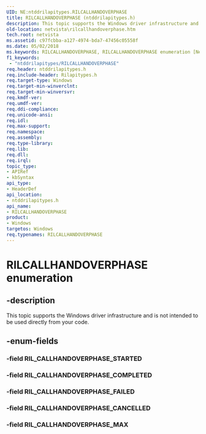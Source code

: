 ```yaml
---
UID: NE:ntddrilapitypes.RILCALLHANDOVERPHASE
title: RILCALLHANDOVERPHASE (ntddrilapitypes.h)
description: This topic supports the Windows driver infrastructure and is not intended to be used directly from your code.
old-location: netvista\rilcallhandoverphase.htm
tech.root: netvista
ms.assetid: c97fcbba-a127-4974-bda7-47456c05558f
ms.date: 05/02/2018
ms.keywords: RILCALLHANDOVERPHASE, RILCALLHANDOVERPHASE enumeration [Network Drivers Starting with Windows Vista], RIL_CALLHANDOVERPHASE_CANCELLED, RIL_CALLHANDOVERPHASE_COMPLETED, RIL_CALLHANDOVERPHASE_FAILED, RIL_CALLHANDOVERPHASE_MAX, netvista.rilcallhandoverphase, ntddrilapitypes/RILCALLHANDOVERPHASE, ntddrilapitypes/RIL_CALLHANDOVERPHASE_CANCELLED, ntddrilapitypes/RIL_CALLHANDOVERPHASE_COMPLETED, ntddrilapitypes/RIL_CALLHANDOVERPHASE_FAILED, ntddrilapitypes/RIL_CALLHANDOVERPHASE_MAX
f1_keywords:
 - "ntddrilapitypes/RILCALLHANDOVERPHASE"
req.header: ntddrilapitypes.h
req.include-header: Rilapitypes.h
req.target-type: Windows
req.target-min-winverclnt: 
req.target-min-winversvr: 
req.kmdf-ver: 
req.umdf-ver: 
req.ddi-compliance: 
req.unicode-ansi: 
req.idl: 
req.max-support: 
req.namespace: 
req.assembly: 
req.type-library: 
req.lib: 
req.dll: 
req.irql: 
topic_type:
- APIRef
- kbSyntax
api_type:
- HeaderDef
api_location:
- ntddrilapitypes.h
api_name:
- RILCALLHANDOVERPHASE
product:
- Windows
targetos: Windows
req.typenames: RILCALLHANDOVERPHASE
---
```


# RILCALLHANDOVERPHASE enumeration


## -description


This topic supports the Windows driver infrastructure and is not intended to be used directly from your code.


## -enum-fields




### -field RIL_CALLHANDOVERPHASE_STARTED


### -field RIL_CALLHANDOVERPHASE_COMPLETED


### -field RIL_CALLHANDOVERPHASE_FAILED


### -field RIL_CALLHANDOVERPHASE_CANCELLED


### -field RIL_CALLHANDOVERPHASE_MAX

